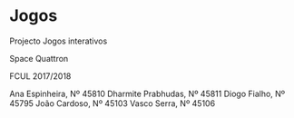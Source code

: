 # Jogos


Projecto Jogos interativos

Space Quattron

FCUL 2017/2018

Ana Espinheira, Nº 45810
Dharmite Prabhudas, Nº 45811
Diogo Fialho, Nº 45795
João Cardoso, Nº 45103
Vasco Serra, Nº 45106